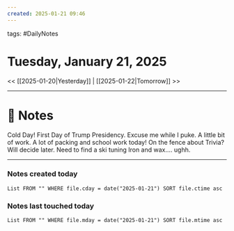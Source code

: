```yaml
---
created: 2025-01-21 09:46
---
```

tags: #DailyNotes

# Tuesday, January 21, 2025

<< [[2025-01-20|Yesterday]] | [[2025-01-22|Tomorrow]] >>

---
# 📝 Notes

Cold Day!
First Day of Trump Presidency. Excuse me while I puke.
A little bit of work. A lot of packing and school work today!
On the fence about Trivia? Will decide later.
Need to find a ski tuning Iron and wax.... ughh. 




---
### Notes created today
```dataview
List FROM "" WHERE file.cday = date("2025-01-21") SORT file.ctime asc
```

### Notes last touched today
```dataview
List FROM "" WHERE file.mday = date("2025-01-21") SORT file.mtime asc
```
